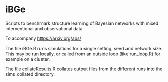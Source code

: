 # iBGe

Scripts to benchmark structure learning of Bayesian networks with mixed interventional and observational data

To accompany https://arxiv.org/abs/

The file iBGe.R runs simulations for a single setting, seed and network size. This may be run locally, or called from an outside loop (like run_loop.R) for example on a cluster.

The file collateResults.R collates output files from the different runs into the sims_collated directory.
